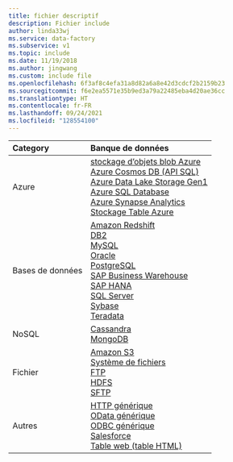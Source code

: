 ```yaml
---
title: fichier descriptif
description: Fichier include
author: linda33wj
ms.service: data-factory
ms.subservice: v1
ms.topic: include
ms.date: 11/19/2018
ms.author: jingwang
ms.custom: include file
ms.openlocfilehash: 6f3af8c4efa31a8d82a6a8e42d3cdcf2b2159b23
ms.sourcegitcommit: f6e2ea5571e35b9ed3a79a22485eba4d20ae36cc
ms.translationtype: HT
ms.contentlocale: fr-FR
ms.lasthandoff: 09/24/2021
ms.locfileid: "128554100"
---
```

|Category | Banque de données |  
| :-------- | :----- |  
| Azure |[stockage d’objets blob Azure](../data-factory-azure-blob-connector.md)<br/>[Azure Cosmos DB (API SQL)](../data-factory-azure-documentdb-connector.md)<br/>[Azure Data Lake Storage Gen1](../data-factory-azure-datalake-connector.md)<br/>[Azure SQL Database](../data-factory-azure-sql-connector.md)<br/>[Azure Synapse Analytics](../data-factory-azure-sql-data-warehouse-connector.md)<br/>[Stockage Table Azure](../data-factory-azure-table-connector.md) | 
| Bases de données | [Amazon Redshift](../data-factory-amazon-redshift-connector.md)<br/>[DB2](../data-factory-onprem-db2-connector.md)<br/>[MySQL](../data-factory-onprem-mysql-connector.md)<br/>[Oracle](../data-factory-onprem-oracle-connector.md)<br/>[PostgreSQL](../data-factory-onprem-postgresql-connector.md)<br/>[SAP Business Warehouse](../data-factory-sap-business-warehouse-connector.md)<br/>[SAP HANA](../data-factory-sap-hana-connector.md)<br/>[SQL Server](../data-factory-sqlserver-connector.md)<br/>[Sybase](../data-factory-onprem-sybase-connector.md)<br/>[Teradata](../data-factory-onprem-teradata-connector.md) |
| NoSQL | [Cassandra](../data-factory-onprem-cassandra-connector.md)<br/>[MongoDB](../data-factory-on-premises-mongodb-connector.md) | 
| Fichier | [Amazon S3](../data-factory-amazon-simple-storage-service-connector.md)<br/>[Système de fichiers](../data-factory-onprem-file-system-connector.md)<br/>[FTP](../data-factory-ftp-connector.md)<br/>[HDFS](../data-factory-hdfs-connector.md)<br/>[SFTP](../data-factory-sftp-connector.md) |
| Autres | [HTTP générique](../data-factory-http-connector.md)<br/>[OData générique](../data-factory-odata-connector.md)<br/>[ODBC générique](../data-factory-odbc-connector.md)<br/>[Salesforce](../data-factory-salesforce-connector.md)<br/>[Table web (table HTML)](../data-factory-web-table-connector.md)|

